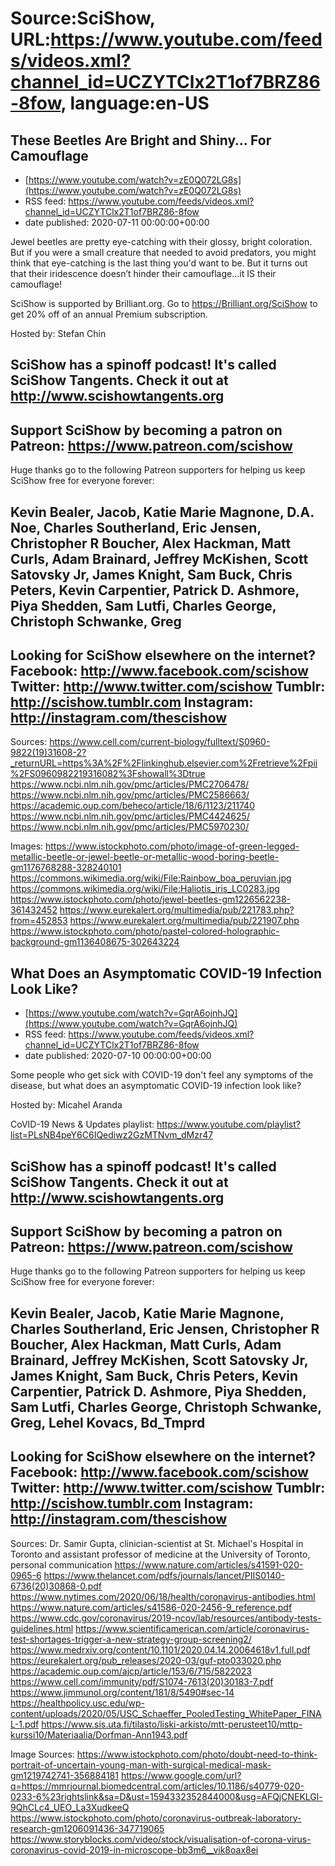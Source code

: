 # Source:SciShow, URL:https://www.youtube.com/feeds/videos.xml?channel_id=UCZYTClx2T1of7BRZ86-8fow, language:en-US

## These Beetles Are Bright and Shiny… For Camouflage
 - [https://www.youtube.com/watch?v=zE0Q072LG8s](https://www.youtube.com/watch?v=zE0Q072LG8s)
 - RSS feed: https://www.youtube.com/feeds/videos.xml?channel_id=UCZYTClx2T1of7BRZ86-8fow
 - date published: 2020-07-11 00:00:00+00:00

Jewel beetles are pretty eye-catching with their glossy, bright coloration. But if you were a small creature that needed to avoid predators, you might think that eye-catching is the last thing you'd want to be. But it turns out that their iridescence doesn’t hinder their camouflage...it IS their camouflage!

SciShow is supported by Brilliant.org. Go to https://Brilliant.org/SciShow to get 20% off of an annual Premium subscription. 

Hosted by: Stefan Chin

SciShow has a spinoff podcast! It's called SciShow Tangents. Check it out at http://www.scishowtangents.org
----------
Support SciShow by becoming a patron on Patreon: https://www.patreon.com/scishow
----------
Huge thanks go to the following Patreon supporters for helping us keep SciShow free for everyone forever:

Kevin Bealer, Jacob, Katie Marie Magnone, D.A. Noe, Charles Southerland, Eric Jensen, Christopher R Boucher, Alex Hackman, Matt Curls, Adam Brainard, Jeffrey McKishen, Scott Satovsky Jr, James Knight, Sam Buck, Chris Peters, Kevin Carpentier, Patrick D. Ashmore, Piya Shedden, Sam Lutfi, Charles George, Christoph Schwanke, Greg
----------
Looking for SciShow elsewhere on the internet?
Facebook: http://www.facebook.com/scishow
Twitter: http://www.twitter.com/scishow
Tumblr: http://scishow.tumblr.com
Instagram: http://instagram.com/thescishow
----------
Sources:
https://www.cell.com/current-biology/fulltext/S0960-9822(19)31608-2?_returnURL=https%3A%2F%2Flinkinghub.elsevier.com%2Fretrieve%2Fpii%2FS0960982219316082%3Fshowall%3Dtrue
https://www.ncbi.nlm.nih.gov/pmc/articles/PMC2706478/ 
https://www.ncbi.nlm.nih.gov/pmc/articles/PMC2586663/ 
https://academic.oup.com/beheco/article/18/6/1123/211740 
https://www.ncbi.nlm.nih.gov/pmc/articles/PMC4424625/ 
https://www.ncbi.nlm.nih.gov/pmc/articles/PMC5970230/ 

Images:
https://www.istockphoto.com/photo/image-of-green-legged-metallic-beetle-or-jewel-beetle-or-metallic-wood-boring-beetle-gm1176768288-328240101
https://commons.wikimedia.org/wiki/File:Rainbow_boa_peruvian.jpg
https://commons.wikimedia.org/wiki/File:Haliotis_iris_LC0283.jpg
https://www.istockphoto.com/photo/jewel-beetles-gm1226562238-361432452
https://www.eurekalert.org/multimedia/pub/221783.php?from=452853
https://www.eurekalert.org/multimedia/pub/221907.php
https://www.istockphoto.com/photo/pastel-colored-holographic-background-gm1136408675-302643224

## What Does an Asymptomatic COVID-19 Infection Look Like?
 - [https://www.youtube.com/watch?v=GqrA6ojnhJQ](https://www.youtube.com/watch?v=GqrA6ojnhJQ)
 - RSS feed: https://www.youtube.com/feeds/videos.xml?channel_id=UCZYTClx2T1of7BRZ86-8fow
 - date published: 2020-07-10 00:00:00+00:00

Some people who get sick with COVID-19 don't feel any symptoms of the disease, but what does an asymptomatic COVID-19 infection look like?  

Hosted by: Micahel Aranda

CoVID-19 News & Updates playlist: https://www.youtube.com/playlist?list=PLsNB4peY6C6IQediwz2GzMTNvm_dMzr47

SciShow has a spinoff podcast! It's called SciShow Tangents. Check it out at http://www.scishowtangents.org
----------
Support SciShow by becoming a patron on Patreon: https://www.patreon.com/scishow
----------
Huge thanks go to the following Patreon supporters for helping us keep SciShow free for everyone forever:

Kevin Bealer, Jacob, Katie Marie Magnone, Charles Southerland, Eric Jensen, Christopher R Boucher, Alex Hackman, Matt Curls, Adam Brainard, Jeffrey McKishen, Scott Satovsky Jr, James Knight, Sam Buck, Chris Peters, Kevin Carpentier, Patrick D. Ashmore, Piya Shedden, Sam Lutfi, Charles George, Christoph Schwanke, Greg, Lehel Kovacs, Bd_Tmprd
----------
Looking for SciShow elsewhere on the internet?
Facebook: http://www.facebook.com/scishow
Twitter: http://www.twitter.com/scishow
Tumblr: http://scishow.tumblr.com
Instagram: http://instagram.com/thescishow
----------
Sources:
Dr. Samir Gupta, clinician-scientist at St. Michael's Hospital in Toronto and assistant professor of medicine at the University of Toronto, personal communication
https://www.nature.com/articles/s41591-020-0965-6
https://www.thelancet.com/pdfs/journals/lancet/PIIS0140-6736(20)30868-0.pdf
https://www.nytimes.com/2020/06/18/health/coronavirus-antibodies.html
https://www.nature.com/articles/s41586-020-2456-9_reference.pdf
https://www.cdc.gov/coronavirus/2019-ncov/lab/resources/antibody-tests-guidelines.html
https://www.scientificamerican.com/article/coronavirus-test-shortages-trigger-a-new-strategy-group-screening2/
https://www.medrxiv.org/content/10.1101/2020.04.14.20064618v1.full.pdf
https://eurekalert.org/pub_releases/2020-03/guf-pto033020.php
https://academic.oup.com/ajcp/article/153/6/715/5822023
https://www.cell.com/immunity/pdf/S1074-7613(20)30183-7.pdf
https://www.jimmunol.org/content/181/8/5490#sec-14
https://healthpolicy.usc.edu/wp-content/uploads/2020/05/USC_Schaeffer_PooledTesting_WhitePaper_FINAL-1.pdf
https://www.sis.uta.fi/tilasto/liski-arkisto/mtt-perusteet10/mttp-kurssi10/Materiaalia/Dorfman-Ann1943.pdf

Image Sources:
https://www.istockphoto.com/photo/doubt-need-to-think-portrait-of-uncertain-young-man-with-surgical-medical-mask-gm1219742741-356884181
https://www.google.com/url?q=https://mmrjournal.biomedcentral.com/articles/10.1186/s40779-020-0233-6%23rightslink&sa=D&ust=1594332352844000&usg=AFQjCNEKLGl-9QhCLc4_UEO_La3XudkeeQ
https://www.istockphoto.com/photo/coronavirus-outbreak-laboratory-research-gm1206091436-347719065
https://www.storyblocks.com/video/stock/visualisation-of-corona-virus-coronavirus-covid-2019-in-microscope-bb3m6__vik8oax8ei

